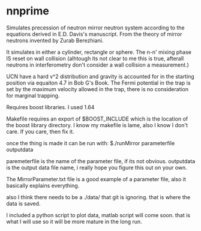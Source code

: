 # nnprime
Simulates precession of neutron mirror neutron system according to the equations derived in E.D. Davis's manuscript. From the theory of mirror neutrons invented by Zurab Berezhiani.

It simulates in either a cylinder, rectangle or sphere. The n-n' mixing phase IS reset on wall collision (alhtough its not clear to me this is true, afterall neutrons in interferometry don't consider a wall collision a measurement.)

UCN have a hard v^2 distribution and gravity is accounted for in the starting position via equaiton 4.7 in Bob G's Book. The Fermi potential in the trap is set by the maximum velocity allowed in the trap, there is no consideration for marginal trapping.  

Requires boost libraries. I used 1.64

Makefile requires an export of $BOOST_INCLUDE which is the location of the boost library directory.
I know my makefile is lame, also I know I don't care. If you care, then fix it.

once the thing is made it can be run with: $./runMirror parameterfile outputdata

paremeterfile is the name of the parameter file, if its not obvious. 
outputdata is the output data file name, i really hope you figure this out on your own. 

The MirrorParameter.txt file is a good example of a parameter file, also it basically explains everything.

also I think there needs to be a ./data/ that git is ignoring. that is where the data is saved.

I included a python script to plot data, matlab script will come soon. that is what I will use so it will be more mature in the long run. 

